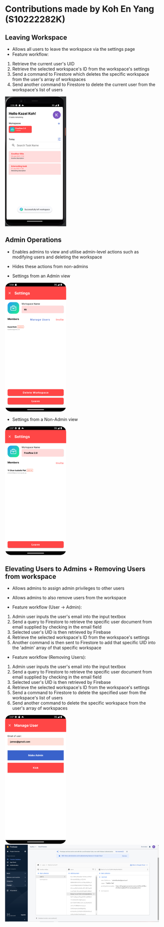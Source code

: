 # Contributions made by Koh En Yang (S10222282K)


## Leaving Workspace
- Allows all users to leave the workspace via the settings page
- Feature workflow:
1) Retrieve the current user's UID
2) Retrieve the selected workspace's ID from the workspace's settings
3) Send a command to Firestore which deletes the specific workspace from the user's array of workspaces
4) Send another command to Firestore to delete the current user from the workspace's list of users

<img src="/assets/screenshots/leftworkspace.png" alt="Profile" width="200">


## Admin Operations
- Enables admins to view and utilise admin-level actions such as modifying users and deleting the workspace
- Hides these actions from non-admins

- Settings from an Admin view
<img src="/assets/screenshots/Admin-Settings.png" alt="Profile" width="200">

- Settings from a Non-Admin view
<img src="/assets/screenshots/non-membersettings.png" alt="Profile" width="200">


## Elevating Users to Admins + Removing Users from workspace
- Allows admins to assign admin privileges to other users 
- Allows admins to also remove users from the workspace

- Feature workflow (User -> Admin):
1) Admin user inputs the user's email into the input textbox
2) Send a query to Firestore to retrieve the specific user document from email supplied by checking in the email field
3) Selected user's UID is then retrieved by Firebase
4) Retrieve the selected workspace's ID from the workspace's settings
5) Another command is then sent to Firestore to add that specific UID into the 'admin' array of that specific workspace

- Feature workflow (Removing Users):
1) Admin user inputs the user's email into the input textbox
2) Send a query to Firestore to retrieve the specific user document from email supplied by checking in the email field
3) Selected user's UID is then retrieved by Firebase
4) Retrieve the selected workspace's ID from the workspace's settings
5) Send a command to Firestore to delete the specified user from the workspace's list of users
6) Send another command to delete the specific workspace from the user's array of workspaces

<img src="/assets/screenshots/manage_user.png" alt="Profile" width="200">

<img src="/assets/screenshots/firestore.png" alt="Profile" width="800">
